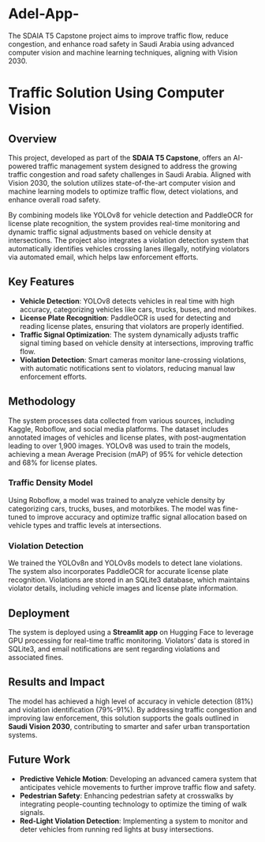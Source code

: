 # Adel-App-
The SDAIA T5 Capstone project aims to improve traffic flow, reduce congestion, and enhance road safety in Saudi Arabia using advanced computer vision and machine learning techniques, aligning with Vision 2030.


# Traffic Solution Using Computer Vision

## Overview
This project, developed as part of the **SDAIA T5 Capstone**, offers an AI-powered traffic management system designed to address the growing traffic congestion and road safety challenges in Saudi Arabia. Aligned with Vision 2030, the solution utilizes state-of-the-art computer vision and machine learning models to optimize traffic flow, detect violations, and enhance overall road safety.

By combining models like YOLOv8 for vehicle detection and PaddleOCR for license plate recognition, the system provides real-time monitoring and dynamic traffic signal adjustments based on vehicle density at intersections. The project also integrates a violation detection system that automatically identifies vehicles crossing lanes illegally, notifying violators via automated email, which helps law enforcement efforts.

## Key Features

- **Vehicle Detection**: YOLOv8 detects vehicles in real time with high accuracy, categorizing vehicles like cars, trucks, buses, and motorbikes.
- **License Plate Recognition**: PaddleOCR is used for detecting and reading license plates, ensuring that violators are properly identified.
- **Traffic Signal Optimization**: The system dynamically adjusts traffic signal timing based on vehicle density at intersections, improving traffic flow.
- **Violation Detection**: Smart cameras monitor lane-crossing violations, with automatic notifications sent to violators, reducing manual law enforcement efforts.

## Methodology
The system processes data collected from various sources, including Kaggle, Roboflow, and social media platforms. The dataset includes annotated images of vehicles and license plates, with post-augmentation leading to over 1,900 images. YOLOv8 was used to train the models, achieving a mean Average Precision (mAP) of 95% for vehicle detection and 68% for license plates.

### Traffic Density Model
Using Roboflow, a model was trained to analyze vehicle density by categorizing cars, trucks, buses, and motorbikes. The model was fine-tuned to improve accuracy and optimize traffic signal allocation based on vehicle types and traffic levels at intersections.

### Violation Detection
We trained the YOLOv8n and YOLOv8s models to detect lane violations. The system also incorporates PaddleOCR for accurate license plate recognition. Violations are stored in an SQLite3 database, which maintains violator details, including vehicle images and license plate information.

## Deployment
The system is deployed using a **Streamlit app** on Hugging Face to leverage GPU processing for real-time traffic monitoring. Violators’ data is stored in SQLite3, and email notifications are sent regarding violations and associated fines.

## Results and Impact
The model has achieved a high level of accuracy in vehicle detection (81%) and violation identification (79%-91%). By addressing traffic congestion and improving law enforcement, this solution supports the goals outlined in **Saudi Vision 2030**, contributing to smarter and safer urban transportation systems.

## Future Work

- **Predictive Vehicle Motion**: Developing an advanced camera system that anticipates vehicle movements to further improve traffic flow and safety.
- **Pedestrian Safety**: Enhancing pedestrian safety at crosswalks by integrating people-counting technology to optimize the timing of walk signals.
- **Red-Light Violation Detection**: Implementing a system to monitor and deter vehicles from running red lights at busy intersections.
